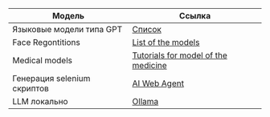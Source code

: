 | Модель | Ссылка |
| ------ | ------ |
|Языковые модели типа GPT|[Список](https://www.reddit.com/r/LocalLLaMA/wiki/models/#wiki_llama_2_7b_uncensored)|
|Face Regontitions|[List of the models](https://github.com/ChanChiChoi/awesome-Face_Recognition)|
|Medical models|[Tutorials for model of the medicine](https://github.com/Project-MONAI/tutorials)|
|Генерация selenium скриптов|[AI Web Agent](https://github.com/lavague-ai/LaVague)|
|LLM локально|[Ollama](https://github.com/ollama/ollama)|
